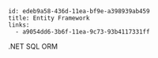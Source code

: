 ```
id: edeb9a58-436d-11ea-bf9e-a398939ab459
title: Entity Framework
links:
  - a9054dd6-3b6f-11ea-9c73-93b4117331ff
```

.NET SQL ORM
